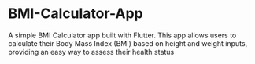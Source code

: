 # BMI-Calculator-App
A simple BMI Calculator app built with Flutter. This app allows users to calculate their Body Mass Index (BMI) based on height and weight inputs, providing an easy way to assess their health status
